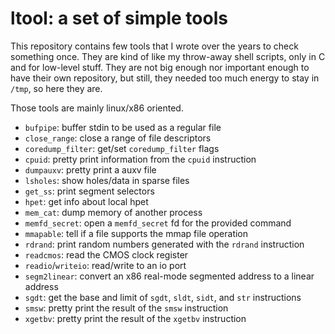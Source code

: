 ltool: a set of simple tools
============================

This repository contains few tools that I wrote over the years to check
something once. They are kind of like my throw-away shell scripts, only in C
and for low-level stuff. They are not big enough nor important enough to have
their own repository, but still, they needed too much energy to stay in `/tmp`,
so here they are.

Those tools are mainly linux/x86 oriented.

 - `bufpipe`: buffer stdin to be used as a regular file
 - `close_range`: close a range of file descriptors
 - `coredump_filter`: get/set `coredump_filter` flags
 - `cpuid`: pretty print information from the `cpuid` instruction
 - `dumpauxv`: pretty print a auxv file
 - `lsholes`: show holes/data in sparse files
 - `get_ss`: print segment selectors
 - `hpet`: get info about local hpet
 - `mem_cat`: dump memory of another process
 - `memfd_secret`: open a `memfd_secret` fd for the provided command
 - `mmapable`: tell if a file supports the mmap file operation
 - `rdrand`: print random numbers generated with the `rdrand` instruction
 - `readcmos`: read the CMOS clock register
 - `readio`/`writeio`: read/write to an io port
 - `segm2linear`: convert an x86 real-mode segmented address to a linear address
 - `sgdt`: get the base and limit of `sgdt`, `sldt`, `sidt`, and `str`
   instructions
 - `smsw`: pretty print the result of the `smsw` instruction
 - `xgetbv`: pretty print the result of the `xgetbv` instruction
